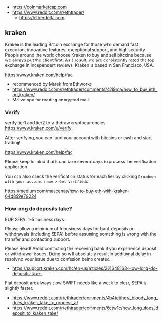 - https://coinmarketcap.com
- https://www.reddit.com/r/ethtrader/
  - https://etherdelta.com

## kraken

Kraken is the leading Bitcoin exchange for those who demand fast execution, innovative features, exceptional support, and high security. People around the world choose Kraken to buy and sell bitcoins because we always put the client first. As a result, we are consistently rated the top exchange in independent reviews. Kraken is based in San Francisco, USA.

https://www.kraken.com/help/faq

- recommended by Marek from Ethworks
- https://www.reddit.com/r/ethtrader/comments/42j9ma/how_to_buy_eth_on_kraken/
- Mailvelope for reading encrypted mail

### Verify

verify tier1 and tier2 to withdraw cryptocurrencies https://www.kraken.com/u/verify

After verifying, you can fund your account with bitcoins or cash and start trading!

https://www.kraken.com/help/faq

Please keep in mind that it can take several days to process the verification application.

You can also check the verification status for each tier by clicking `Dropdown with your account name > Get Verified`d

https://medium.com/maecenas/how-to-buy-eth-with-kraken-64d899e79224

### How long do deposits take?
EUR SEPA: 1-5 business days

Please allow a minimum of 5 business days for bank deposits or withdrawals (including SEPA) before assuming something is wrong with the transfer and contacting support.

Please Read! Avoid contacting the receiving bank if you experience deposit or withdrawal issues. Doing so will absolutely result in additional delay in resolving your issue due to confusion being created.

- https://support.kraken.com/hc/en-us/articles/201648163-How-long-do-deposits-take-

Fiat deposit are always slow SWIFT needs like a week to clear, SEPA is slightly faster.

- https://www.reddit.com/r/ethtrader/comments/4b4tej/how_bloody_long_does_kraken_take_to_process_a/
- https://www.reddit.com/r/ethtrader/comments/6ctw1c/how_long_does_deposit_to_kraken_take/
